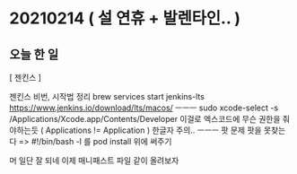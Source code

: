 # 20210214 ( 설 연휴 + 발렌타인.. )
## 오늘 한 일
[ 젠킨스 ]

젠킨스 비번, 시작법 정리
brew services start jenkins-lts
https://www.jenkins.io/download/lts/macos/
ㅡㅡㅡ
sudo xcode-select -s /Applications/Xcode.app/Contents/Developer
이걸로 엑스코드에 무슨 권한을 줘야하는듯
( Applications != Application ) 한글자 주의..
ㅡㅡㅡ
팟 문제
팟을 못찾는다
=> #!/bin/bash -l 를 pod install 위에 써주기

머 일단 잘 되네
이제 매니패스트 파일 같이 올려보자
